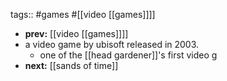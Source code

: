 tags:: #games #[[video [[games]]]]

- **prev:** [[video [[games]]]]
- a video game by ubisoft released in 2003.
	- one of the [[head gardener]]'s first video g
- **next:** [[sands of time]]